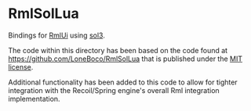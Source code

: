 # RmlSolLua

Bindings for [RmlUi](https://github.com/mikke89/RmlUi) using [sol3](https://github.com/ThePhD/sol2).

The code within this directory has been based on the code found at https://github.com/LoneBoco/RmlSolLua
that is published under the [MIT license](LICENSE).

Additional functionality has been added to this code to allow for tighter
integration with the Recoil/Spring engine's overall Rml integration implementation.
